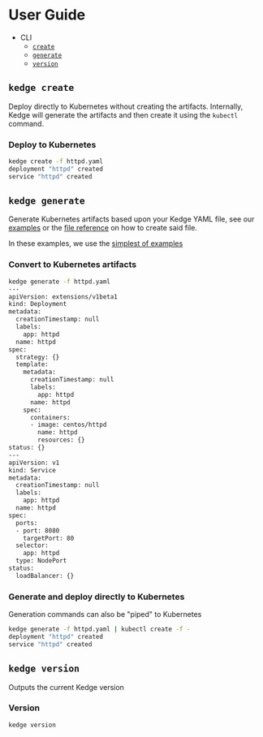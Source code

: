 # User Guide

- CLI
  - [`create`](#kedge-create)
  - [`generate`](#kedge-generate)
  - [`version`](#kedge-version)

## `kedge create`

Deploy directly to Kubernetes without creating the artifacts. Internally, Kedge will generate the artifacts and then create it using the `kubectl` command.

### Deploy to Kubernetes

```sh
kedge create -f httpd.yaml
deployment "httpd" created
service "httpd" created
```

## `kedge generate`

Generate Kubernetes artifacts based upon your Kedge YAML file, see our [examples](/examples) or the [file reference](/docs/file-reference.md) on how to create said file.

In these examples, we use the [simplest of examples](/examples/simplest/httpd.yaml)

### Convert to Kubernetes artifacts

```sh
kedge generate -f httpd.yaml
---
apiVersion: extensions/v1beta1
kind: Deployment
metadata:
  creationTimestamp: null
  labels:
    app: httpd
  name: httpd
spec:
  strategy: {}
  template:
    metadata:
      creationTimestamp: null
      labels:
        app: httpd
      name: httpd
    spec:
      containers:
      - image: centos/httpd
        name: httpd
        resources: {}
status: {}
---
apiVersion: v1
kind: Service
metadata:
  creationTimestamp: null
  labels:
    app: httpd
  name: httpd
spec:
  ports:
  - port: 8080
    targetPort: 80
  selector:
    app: httpd
  type: NodePort
status:
  loadBalancer: {}
```

### Generate and deploy directly to Kubernetes

Generation commands can also be "piped" to Kubernetes

```sh
kedge generate -f httpd.yaml | kubectl create -f -
deployment "httpd" created
service "httpd" created
```

## `kedge version`

Outputs the current Kedge version

### Version

```sh
kedge version
```
